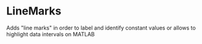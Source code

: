 # LineMarks
Adds "line marks" in order to label and identify constant values or allows to highlight data intervals on MATLAB  
